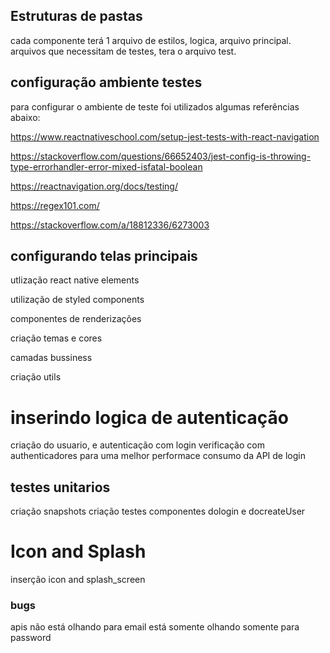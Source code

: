 ## Estruturas de pastas
cada componente terá 1 arquivo de estilos, logica, arquivo principal.
arquivos que necessitam de testes, tera o arquivo test.

## configuração ambiente testes
para configurar o ambiente de teste
foi utilizados algumas referências abaixo:

https://www.reactnativeschool.com/setup-jest-tests-with-react-navigation

https://stackoverflow.com/questions/66652403/jest-config-is-throwing-type-errorhandler-error-mixed-isfatal-boolean

https://reactnavigation.org/docs/testing/

https://regex101.com/

https://stackoverflow.com/a/18812336/6273003

## configurando telas principais

utlização react native elements

utilização de styled components

componentes de renderizações

criação temas e cores

camadas bussiness

criação utils

# inserindo logica de autenticação
criação do usuario, e autenticação com login
verificação com authenticadores para uma melhor performace
consumo da API de login

## testes unitarios 
criação snapshots
criação testes componentes dologin e docreateUser

# Icon and Splash
inserção icon and splash_screen


### bugs

apis não está olhando para email está somente olhando somente para password